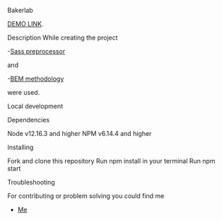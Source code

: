 Bakerlab

  [DEMO LINK](https://godfree25.github.io/Creative_Bakery/).

Description
While creating the project

-[Sass preprocessor](https://sass-lang.com)

and

-[BEM methodology](https://en.bem.info/methodology/)

were used.


Local development

Dependencies

Node v12.16.3 and higher
NPM v6.14.4 and higher

Installing

Fork and clone this repository
Run npm install in your terminal
Run npm start

Troubleshooting

For contributing or problem solving you could find me

- [Me](https://github.com/GoDfreE25)
